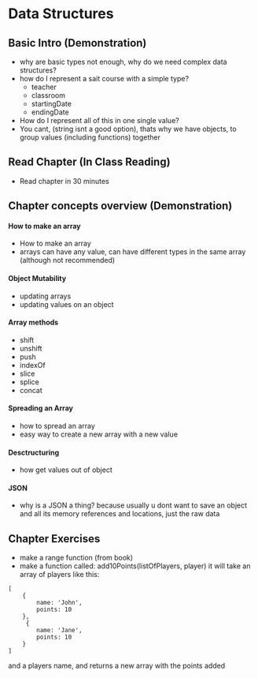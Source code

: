 # Data Structures

## Basic Intro (Demonstration)

-   why are basic types not enough, why do we need complex data structures?
-   how do I represent a sait course with a simple type?
    -   teacher
    -   classroom
    -   startingDate
    -   endingDate
-   How do I represent all of this in one single value?
-   You cant, (string isnt a good option), thats why we have objects, to group values (including functions) together

## Read Chapter (In Class Reading)

-   Read chapter in 30 minutes

## Chapter concepts overview (Demonstration)

#### How to make an array

-   How to make an array
-   arrays can have any value, can have different types in the same array (although not recommended)

#### Object Mutability

-   updating arrays
-   updating values on an object

#### Array methods

-   shift
-   unshift
-   push
-   indexOf
-   slice
-   splice
-   concat

#### Spreading an Array

-   how to spread an array
-   easy way to create a new array with a new value

#### Desctructuring

-   how get values out of object

#### JSON

-   why is a JSON a thing? because usually u dont want to save an object and all its memory references and locations, just the raw data

## Chapter Exercises

-   make a range function (from book)
-   make a function called: add10Points(listOfPlayers, player)
    it will take an array of players like this:

```
[
    {
        name: 'John',
        points: 10
    },
     {
        name: 'Jane',
        points: 10
    }
]
```

and a players name, and returns a new array with the points added

